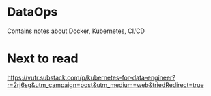 # DataOps
Contains notes about Docker, Kubernetes, CI/CD


# Next to read
https://vutr.substack.com/p/kubernetes-for-data-engineer?r=2rj6sg&utm_campaign=post&utm_medium=web&triedRedirect=true
